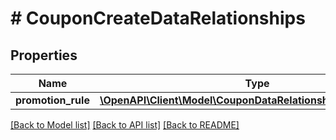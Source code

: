 # # CouponCreateDataRelationships

## Properties

Name | Type | Description | Notes
------------ | ------------- | ------------- | -------------
**promotion_rule** | [**\OpenAPI\Client\Model\CouponDataRelationshipsPromotionRule**](CouponDataRelationshipsPromotionRule.md) |  |

[[Back to Model list]](../../README.md#models) [[Back to API list]](../../README.md#endpoints) [[Back to README]](../../README.md)
